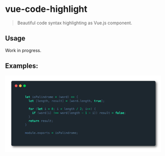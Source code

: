 # vue-code-highlight

> Beautiful code syntax highlighting as Vue.js component.

## Usage
Work in progress.

## Examples:
![screenshot](/src/assets/screenshot.png)
